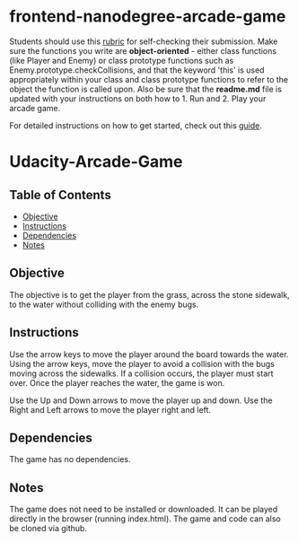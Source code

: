 frontend-nanodegree-arcade-game
===============================

Students should use this [rubric](https://review.udacity.com/#!/projects/2696458597/rubric) for self-checking their submission. Make sure the functions you write are **object-oriented** - either class functions (like Player and Enemy) or class prototype functions such as Enemy.prototype.checkCollisions, and that the keyword 'this' is used appropriately within your class and class prototype functions to refer to the object the function is called upon. Also be sure that the **readme.md** file is updated with your instructions on both how to 1. Run and 2. Play your arcade game.

For detailed instructions on how to get started, check out this [guide](https://docs.google.com/document/d/1v01aScPjSWCCWQLIpFqvg3-vXLH2e8_SZQKC8jNO0Dc/pub?embedded=true).

# Udacity-Arcade-Game

## Table of Contents

* [Objective](#objective)
* [Instructions](#instructions)
* [Dependencies](#dependencies)
* [Notes](#notes)

## Objective

The objective is to get the player from the grass, across the stone sidewalk, to the water without colliding with the enemy bugs.

## Instructions

Use the arrow keys to move the player around the board towards the water. Using the arrow keys, move the player to avoid a collision with the bugs moving across the sidewalks. If a collision occurs, the player must start over. Once the player reaches the water, the game is won.

Use the Up and Down arrows to move the player up and down. Use the Right and Left arrows to move the player right and left. 

## Dependencies

The game has no dependencies.

## Notes

The game does not need to be installed or downloaded. It can be played directly in the browser (running index.html). The game and code can also be cloned via github.
